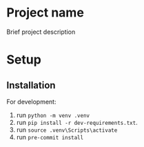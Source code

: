 # Project name
Brief project description

# Setup

## Installation

For development:
1. run `python -m venv .venv`
2. run `pip install -r dev-requirements.txt`.
3. run `source .venv\Scripts\activate`
4. run `pre-commit install`
